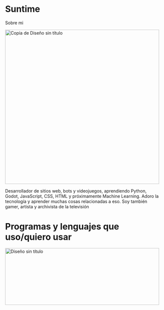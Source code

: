 # Suntime
Sobre mi

<div class="logo">
<img width="500" height="500" alt="Copia de Diseño sin título" src="https://github.com/user-attachments/assets/3e49567e-2097-4199-8dd8-5afbf70d0438" />
</div>

Desarrollador de sitios web, bots y videojuegos, aprendiendo Python, Godot, JavaScript, CSS, HTML y próximamente Machine Learning. Adoro la tecnología y aprender muchas cosas relacionadas a eso. Soy también gamer, artista y archivista de la televisión

# Programas y lenguajes que uso/quiero usar

<img width="500" height="184" alt="Diseño sin título" src="https://github.com/user-attachments/assets/fb4004b9-dc4b-4e0d-83ee-473deaf1d0e9" />
